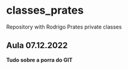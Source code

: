 # classes_prates
Repository with Rodrigo Prates private classes


## Aula 07.12.2022

**Tudo sobre a porra do GIT**